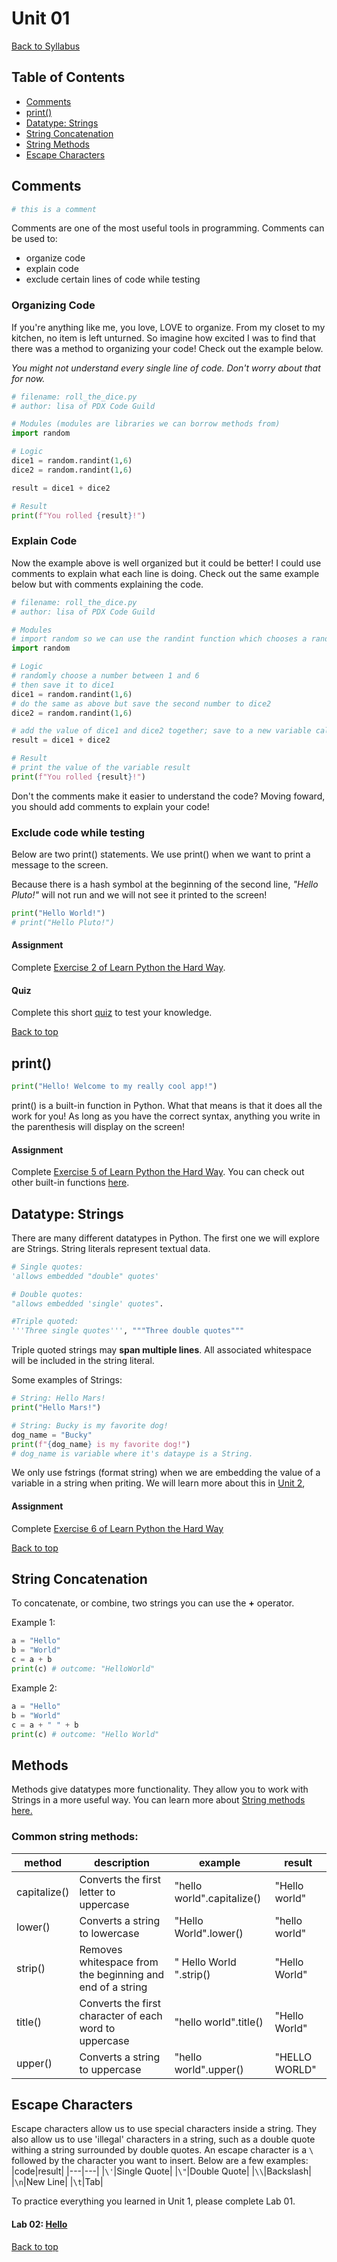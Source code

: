 # <a id="top"></a>Unit 01

[Back to Syllabus](../README.md)

## Table of Contents

- [Comments](#comments)
- [print()](#print)
- [Datatype: Strings](#strings)
- [String Concatenation](#concatenating)
- [String Methods](#methods)
- [Escape Characters](#escape)

## <a id="comments"></a>Comments

```python
# this is a comment
```

Comments are one of the most useful tools in programming. Comments can be used to:

- organize code
- explain code
- exclude certain lines of code while testing

### Organizing Code

If you're anything like me, you love, LOVE to organize. From my closet to my kitchen, no item is left unturned. So imagine how excited I was to find that there was a method to organizing your code! Check out the example below.

_You might not understand every single line of code. Don't worry about that for now._

```python
# filename: roll_the_dice.py
# author: lisa of PDX Code Guild

# Modules (modules are libraries we can borrow methods from)
import random

# Logic
dice1 = random.randint(1,6)
dice2 = random.randint(1,6)

result = dice1 + dice2

# Result
print(f"You rolled {result}!")
```

### Explain Code

Now the example above is well organized but it could be better! I could use comments to explain what each line is doing. Check out the same example below but with comments explaining the code.

```python
# filename: roll_the_dice.py
# author: lisa of PDX Code Guild

# Modules
# import random so we can use the randint function which chooses a random number between two integers
import random

# Logic
# randomly choose a number between 1 and 6
# then save it to dice1
dice1 = random.randint(1,6)
# do the same as above but save the second number to dice2
dice2 = random.randint(1,6)

# add the value of dice1 and dice2 together; save to a new variable called result
result = dice1 + dice2

# Result
# print the value of the variable result
print(f"You rolled {result}!")
```

Don't the comments make it easier to understand the code? Moving foward, you should add comments to explain your code!

### Exclude code while testing

Below are two print() statements. We use print() when we want to print a message to the screen.

Because there is a hash symbol at the beginning of the second line, _"Hello Pluto!"_ will not run and we will not see it printed to the screen!

```python
print("Hello World!")
# print("Hello Pluto!")
```

#### Assignment

Complete <a href="https://learnpythonthehardway.org/python3/" target="_blank">Exercise 2 of Learn Python the Hard Way</a>.

#### Quiz

Complete this short <a href="https://forms.gle/UkKbHrbnS2ttCSSNA" target="_blank">quiz</a> to test your knowledge.

[Back to top](#top)

## <a id="print"></a>print()

```python
print("Hello! Welcome to my really cool app!")
```

print() is a built-in function in Python. What that means is that it does all the work for you! As long as you have the correct syntax, anything you write in the parenthesis will display on the screen!

#### Assignment

Complete <a href="https://learnpythonthehardway.org/python3/ex5.html" target="_blank">Exercise 5 of Learn Python the Hard Way</a>. You can check out other built-in functions <a href="https://www.w3schools.com/python/python_ref_functions.asp" target="_blank">here</a>.

## <a id="strings"></a>Datatype: Strings

There are many different datatypes in Python. The first one we will explore are Strings. String literals represent textual data.

```python
# Single quotes:
'allows embedded "double" quotes'

# Double quotes:
"allows embedded 'single' quotes".

#Triple quoted:
'''Three single quotes''', """Three double quotes"""
```

Triple quoted strings may **span multiple lines**. All associated whitespace will be included in the string literal.

Some examples of Strings:

```python
# String: Hello Mars!
print("Hello Mars!")

# String: Bucky is my favorite dog!
dog_name = "Bucky"
print(f"{dog_name} is my favorite dog!")
# dog_name is variable where it's dataype is a String.
```

We only use fstrings (format string) when we are embedding the value of a variable in a string when priting. We will learn more about this in <a href="https://github.com/PdxCodeGuild/Programming101/blob/master/units/unit-2.md" target="_blank">Unit 2</a>,

#### Assignment

Complete <a href="https://learnpythonthehardway.org/python3/ex6.html" target="_blank">Exercise 6 of Learn Python the Hard Way</a>

[Back to top](#top)

## <a id="strings"></a>String Concatenation

To concatenate, or combine, two strings you can use the **+** operator.

Example 1:

```python
a = "Hello"
b = "World"
c = a + b
print(c) # outcome: "HelloWorld"
```

Example 2:

```python
a = "Hello"
b = "World"
c = a + " " + b
print(c) # outcome: "Hello World"
```

## <a id="methods"></a>Methods

Methods give datatypes more functionality. They allow you to work with Strings in a more useful way. You can learn more about [String methods here.](https://www.w3schools.com/python/python_ref_string.asp)

### Common string methods:

| method       | description                                               | example                    | result        |
| ------------ | --------------------------------------------------------- | -------------------------- | ------------- |
| capitalize() | Converts the first letter to uppercase                    | "hello world".capitalize() | "Hello world" |
| lower()      | Converts a string to lowercase                            | "Hello World".lower()      | "hello world" |
| strip()      | Removes whitespace from the beginning and end of a string | " Hello World ".strip()    | "Hello World" |
| title()      | Converts the first character of each word to uppercase    | "hello world".title()      | "Hello World" |
| upper()      | Converts a string to uppercase                            | "hello world".upper()      | "HELLO WORLD" |

## <a id="escape"></a>Escape Characters

Escape characters allow us to use special characters inside a string. They also allow us to use 'illegal' characters in a string, such as a double quote withing a string surrounded by double quotes.
An escape character is a `\` followed by the character you want to insert.
Below are a few examples:
|code|result|
|---|---|
|`\'`|Single Quote|
|`\"`|Double Quote|
|`\\`|Backslash|
|`\n`|New Line|
|`\t`|Tab|

To practice everything you learned in Unit 1, please complete Lab 01.

#### Lab 02: [Hello](/labs/hello.md)

[Back to top](#top)
